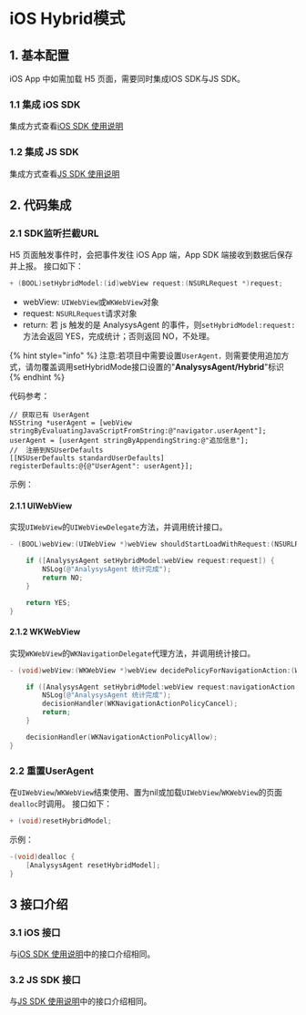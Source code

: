 # iOS Hybrid模式

## 1. 基本配置

iOS App 中如需加载 H5 页面，需要同时集成IOS SDK与JS SDK。

### 1.1 集成 iOS SDK

集成方式查看[iOS SDK 使用说明](https://github.com/larryisthere/ark-docs/tree/03211ca894b85a2ac80a6540af9a600714d71d2c/docs/manual/sdk_ios.md)

### 1.2 集成 JS SDK

集成方式查看[JS SDK 使用说明](https://docs.analysys.cn/ark/integration/sdk/js)

## 2. 代码集成

### 2.1 SDK监听拦截URL

H5 页面触发事件时，会把事件发往 iOS App 端，App SDK 端接收到数据后保存并上报。 接口如下：

```objectivec
+ (BOOL)setHybridModel:(id)webView request:(NSURLRequest *)request;
```

* webView: `UIWebView`或`WKWebView`对象
* request: `NSURLRequest`请求对象
* return: 若 js 触发的是 AnalysysAgent 的事件，则`setHybridModel:request:`方法会返回 YES，完成统计；否则返回 NO，不处理。

{% hint style="info" %}
注意:若项目中需要设置`UserAgent，`则需要使用追加方式，请勿覆盖调用setHybridMode接口设置的"**AnalysysAgent/Hybrid**"标识
{% endhint %}

代码参考：

```text
// 获取已有 UserAgent
NSString *userAgent = [webView stringByEvaluatingJavaScriptFromString:@"navigator.userAgent"];
userAgent = [userAgent stringByAppendingString:@"追加信息"];
//  注册到NSUserDefaults
[[NSUserDefaults standardUserDefaults] registerDefaults:@{@"UserAgent": userAgent}];
```

示例：

#### 2.1.1 UIWebView

实现`UIWebView`的`UIWebViewDelegate`方法，并调用统计接口。

```objectivec
- (BOOL)webView:(UIWebView *)webView shouldStartLoadWithRequest:(NSURLRequest *)request navigationType:(UIWebViewNavigationType)navigationType {

    if ([AnalysysAgent setHybridModel:webView request:request]) {
        NSLog(@"AnalysysAgent 统计完成");
        return NO;
    }

    return YES;
}
```

#### 2.1.2 WKWebView

实现`WKWebView`的`WKNavigationDelegate`代理方法，并调用统计接口。

```objectivec
- (void)webView:(WKWebView *)webView decidePolicyForNavigationAction:(WKNavigationAction *)navigationAction decisionHandler:(void (^)(WKNavigationActionPolicy))decisionHandler {

    if ([AnalysysAgent setHybridModel:webView request:navigationAction.request]) {
        NSLog(@"AnalysysAgent 统计完成");
        decisionHandler(WKNavigationActionPolicyCancel);
        return;
    }

    decisionHandler(WKNavigationActionPolicyAllow);
}
```

### 2.2 重置UserAgent

在`UIWebView`/`WKWebView`结束使用、置为nil或加载`UIWebView`/`WKWebView`的页面`dealloc`时调用。 接口如下：

```objectivec
+ (void)resetHybridModel;
```

示例：

```objectivec
-(void)dealloc {
    [AnalysysAgent resetHybridModel];
}
```

## 3 接口介绍

### 3.1 iOS 接口

与[iOS SDK 使用说明](https://github.com/larryisthere/ark-docs/tree/03211ca894b85a2ac80a6540af9a600714d71d2c/docs/manual/sdk_ios.md)中的接口介绍相同。

### 3.2 JS SDK 接口

与[JS SDK 使用说明](https://github.com/larryisthere/ark-docs/tree/03211ca894b85a2ac80a6540af9a600714d71d2c/docs/manual/sdk_js.md)中的接口介绍相同。

